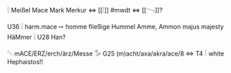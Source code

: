 𓍛  Meißel Mace Mark Merkur ⇔ [[𓌃]] #mwdt ⇔ [[𓏱]]?  

U36 𓍛 harm.mace ⇨ homme fließige Hummel Amme, Ammon majus majesty HäMmer 𓍛 U28 Han?  

𓌈 mACE/ERZ/erch/ärz/Messe 𓅜 G25 (m)acht/axa/akra/ace/8 ⇔ T4 𓌉 white Hephaistos!!  